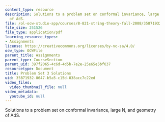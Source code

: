 ```yaml
---
content_type: resource
description: Solutions to a problem set on conformal invariance, large N, and geometry
  of AdS.
file: /ol-ocw-studio-app/courses/8-821-string-theory-fall-2008/358719320647b5a5c15d038acc7c22ed_soln03.pdf
file_size: 251526
file_type: application/pdf
learning_resource_types:
- Assignments
license: https://creativecommons.org/licenses/by-nc-sa/4.0/
ocw_type: OCWFile
parent_title: Assignments
parent_type: CourseSection
parent_uid: 397f2065-4c6d-4d5b-7e2e-25e65e5bf037
resourcetype: Document
title: Problem Set 3 Solutions
uid: 35871932-0647-b5a5-c15d-038acc7c22ed
video_files:
  video_thumbnail_file: null
video_metadata:
  youtube_id: null
---
```

Solutions to a problem set on conformal invariance, large N, and geometry of AdS.